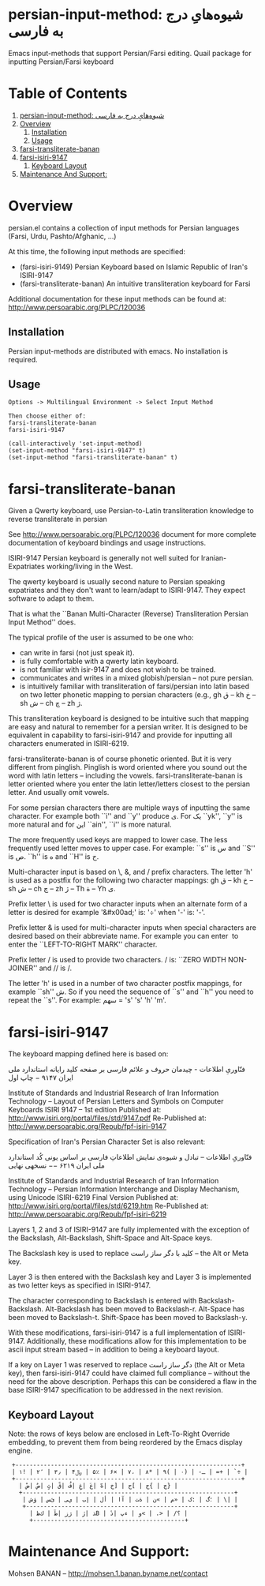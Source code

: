 

# persian-input-method: شیوه‌هایِ درج به فارسی‌

Emacs input-methods that support Persian/Farsi editing.
Quail package for inputting Persian/Farsi keyboard


# Table of Contents

1.  [persian-input-method: شیوه‌هایِ درج به فارسی‌](#orgbb38203)
2.  [Overview](#org64670e6)
    1.  [Installation](#orga080175)
    2.  [Usage](#org68d8150)
3.  [farsi-transliterate-banan](#orgc8ba23e)
4.  [farsi-isiri-9147](#org26d0aa2)
    1.  [Keyboard Layout](#orgddfc0b2)
5.  [Maintenance And Support:](#orgd9009f2)


# Overview

persian.el contains a collection of input methods for
Persian languages (Farsi, Urdu, Pashto/Afghanic, &#x2026;)

At this time, the following input methods are specified:

-   (farsi-isiri-9149) Persian Keyboard based on Islamic Republic of Iran's ISIRI-9147
-   (farsi-transliterate-banan) An intuitive transliteration keyboard for Farsi

Additional documentation for these input methods can be found at:
 <http://www.persoarabic.org/PLPC/120036>


## Installation

Persian input-methods are distributed with emacs. No installation is required.


## Usage

    Options -> Multilingual Environment -> Select Input Method
    
    Then choose either of:
    farsi-transliterate-banan
    farsi-isiri-9147

    (call-interactively 'set-input-method)
    (set-input-method "farsi-isiri-9147" t)
    (set-input-method "farsi-transliterate-banan" t)


# farsi-transliterate-banan

Given a Qwerty keyboard, use Persian-to-Latin transliteration knowledge
to reverse transliterate in persian

See <http://www.persoarabic.org/PLPC/120036> document for more complete
documentation of keyboard bindings and usage instructions.

ISIRI-9147 Persian keyboard is generally not well suited for Iranian-Expatriates
working/living in the West.

The qwerty keyboard is usually second nature to Persian speaking expatriates and they
don't want to learn/adapt to ISIRI-9147.  They expect software to adapt to them.

That is what the \`\`Banan Multi-Character (Reverse) Transliteration Persian Input Method'' does.

The typical profile of the user is assumed to be one who:

-   can write in farsi (not just speak it).
-   is fully comfortable with a qwerty latin keyboard.
-   is not familiar with isir-9147 and does not wish to be trained.
-   communicates and writes in a mixed globish/persian &#x2013; not pure persian.
-   is intuitively familiar with transliteration of farsi/persian into latin based on two letter
    phonetic mapping to persian characters (e.g., gh ق &#x2013;  kh خ &#x2013; sh ش &#x2013; ch چ &#x2013; zh ژ.

This transliteration keyboard is designed to be intuitive such that
mapping are easy and natural to remember for a persian writer.
It is designed to be equivalent in capability to farsi-isiri-9147
and provide for inputting all characters enumerated in ISIRI-6219.

farsi-transliterate-banan is of course phonetic oriented.  But it is very different from
pinglish. Pinglish is word oriented where you sound out the word with latin letters &#x2013;
including the vowels. farsi-transliterate-banan is letter oriented where you enter the
latin letter/letters closest to the persian letter. And usually omit vowels.

For some persian characters there are multiple ways of inputting
the same character. For example both \`\`i'' and \`\`y'' produce ی.
For یک \`\`yk'', \`\`y'' is more natural and for این \`\`ain'', \`\`i'' is more natural.

The more frequently used keys are mapped to lower case. The less frequently used letter moves to
upper case. For example: \`\`s'' is س and \`\`S'' is ص.  \`\`h'' is ه and \`\`H''
is ح.

Multi-character input is based on \\, &, and / prefix
characters. The letter 'h' is used as a postfix for the following two character mappings:
gh ق &#x2013;  kh خ &#x2013; sh ش &#x2013; ch چ &#x2013; zh ژ  &#x2013; Th ة &#x2013; Yh ى.

Prefix letter \\ is used for two character inputs when an alternate form of a letter
is desired for example '\&#x00ad;' is: '÷' when '-' is: '-'.

Prefix letter & is used for multi-character inputs when special characters are
desired based on their abbreviate name. For example you can enter &lrm; to enter the
\`\`LEFT-TO-RIGHT MARK'' character.

Prefix letter / is used to provide two characters. / is: \`\`ZERO WIDTH NON-JOINER''
and // is /.

The letter 'h' is used in a number of two character postfix mappings,
for example \`\`sh'' ش. So if you need the sequence of \`\`s'' and \`\`h'' you
need to repeat the \`\`s''. For example: سهم = 's' 's' 'h' 'm'.


# farsi-isiri-9147

The keyboard mapping defined here is based on:

فنّاوریِ اطلاعات - چیدمان حروف و علائم فارسی بر صفحه کلید رایانه
استاندارد ملی ایران ۹۱۴۷ − چاپ اول

Institute of Standards and Industrial Research of Iran
Information Technology – Layout of Persian Letters and Symbols
on Computer Keyboards
ISIRI 9147 &#x2013; 1st edition
Published at: <http://www.isiri.org/portal/files/std/9147.pdf>
Re-Published at: <http://www.persoarabic.org/Repub/fpf-isiri-9147>

Specification of Iran's Persian Character Set is also relevant:

فنّاوریِ اطلاعات &#x2013; تبادل و شیوه‌ی نمایش اطلاعاتِ فارسی بر اساس یونی کُد
استاندارد ملی ایران ۶۲۱۹ −− نسخهی نهایی

Institute of Standards and Industrial Research of Iran
Information Technology – Persian Information Interchange and Display Mechanism, using Unicode
ISIRI-6219 Final Version
Published at: <http://www.isiri.org/portal/files/std/6219.htm>
Re-Published at: <http://www.persoarabic.org/Repub/fpf-isiri-6219>

Layers 1, 2 and 3 of ISIRI-9147 are fully implemented with the
exception of the Backslash, Alt-Backslash, Shift-Space and
Alt-Space keys.

The Backslash key is used to replace کلید با دگر ساز راست‌ &#x2013; the Alt or
Meta key.

Layer 3 is then entered with the Backslash key and Layer 3 is
implemented as two letter keys as specified in ISIRI-9147.

The character corresponding to Backslash is entered with Backslash-Backslash.
Alt-Backslash has been moved to Backslash-r.
Alt-Space has been moved to Backslash-t.
Shift-Space has been moved to Backslash-y.

With these modifications, farsi-isiri-9147 is a full implementation
of ISIRI-9147.  Additionally, these modifications allow for this
implementation to be ascii input stream based &#x2013; in addition to
being a keyboard layout.

If a key on Layer 1 was reserved to replace دگر ساز راست‌ (the Alt
or Meta key), then farsi-isiri-9147 could have claimed full
compliance &#x2013; without the need for the above description. Perhaps
this can be considered a flaw in the base ISIRI-9147 specification
to be addressed in the next revision.


## Keyboard Layout

Note: the rows of keys below are enclosed in Left-To-Right Override
embedding, to prevent them from being reordered by the Emacs
display engine.

     +----------------------------------------------------------------+
     ‭| ۱! | ۲٬ | ۳٫ | ۴﷼ | ۵٪ | ۶× | ۷، | ۸* | ۹( | ۰) | -ـ | =+ | `÷ |‬
     +----------------------------------------------------------------+
       ‭| ضْ| صٌ| ثٍ| قً| فُ| غِ| عَ| هّ| خ] | ح[ | ج{ | چ} |‬
       +------------------------------------------------------------+
        ‭| ش‌ؤ | س‌ئ | ی‌ي | ب‌إ | لأ | اآ | ت‌ة | ن« | م» | ک: | گ؛ | \| |‬
        +-----------------------------------------------------------+
          ‭| ظ‌ك | طٓ| زژ | رٰ| ذB | دٔ| پء | و< | .> | /؟ |‬
          +-------------------------------------------+


# Maintenance And Support:

Mohsen BANAN &#x2013; <http://mohsen.1.banan.byname.net/contact>

